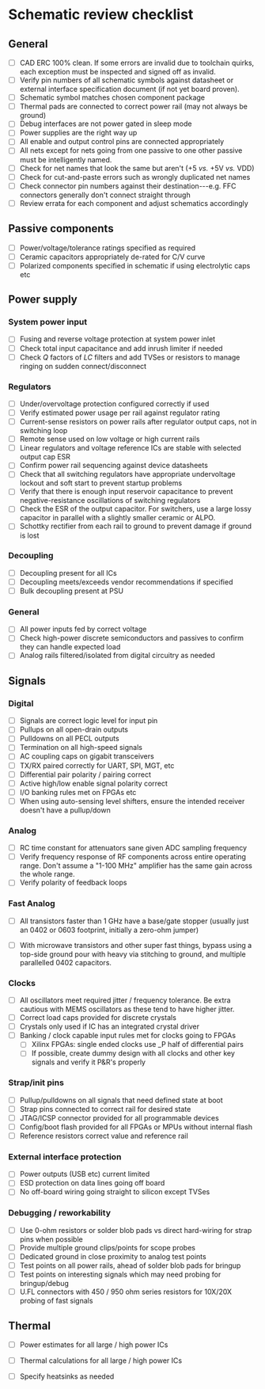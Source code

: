 # Schematic review checklist

## General

* [ ] CAD ERC 100% clean. If some errors are invalid due to toolchain quirks, each exception must be inspected and signed off as invalid.
* [ ] Verify pin numbers of all schematic symbols against datasheet or external interface specification document (if not yet board proven).
* [ ] Schematic symbol matches chosen component package
* [ ] Thermal pads are connected to correct power rail (may not always be ground)
* [ ] Debug interfaces are not power gated in sleep mode
* [ ] Power supplies are the right way up
* [ ] All enable and output control pins are connected appropriately
* [ ] All nets except for nets going from one passive to one other passive must be intelligently named.
* [ ] Check for net names that look the same but aren't (+5 _vs._ +5V _vs._ VDD)
* [ ] Check for cut-and-paste errors such as wrongly duplicated net names
* [ ] Check connector pin numbers against their destination---e.g. FFC connectors generally don't connect straight through
* [ ] Review errata for each component and adjust schematics accordingly

## Passive components
* [ ] Power/voltage/tolerance ratings specified as required
* [ ] Ceramic capacitors appropriately de-rated for C/V curve
* [ ] Polarized components specified in schematic if using electrolytic caps etc

## Power supply

### System power input

* [ ] Fusing and reverse voltage protection at system power inlet
* [ ] Check total input capacitance and add inrush limiter if needed
* [ ] Check _Q_ factors of _LC_ filters and add TVSes or resistors to manage ringing on sudden connect/disconnect

### Regulators

* [ ] Under/overvoltage protection configured correctly if used
* [ ] Verify estimated power usage per rail against regulator rating
* [ ] Current-sense resistors on power rails after regulator output caps, not in switching loop
* [ ] Remote sense used on low voltage or high current rails
* [ ] Linear regulators and voltage reference ICs are stable with selected output cap ESR
* [ ] Confirm power rail sequencing against device datasheets
* [ ] Check that all switching regulators have appropriate undervoltage lockout and soft start to prevent startup problems
* [ ] Verify that there is enough input reservoir capacitance to prevent negative-resistance oscillations of switching regulators
* [ ] Check the ESR of the output capacitor.  For switchers, use a large lossy capacitor in parallel with a slightly smaller ceramic or ALPO.
* [ ] Schottky rectifier from each rail to ground to prevent damage if ground is lost

### Decoupling
* [ ] Decoupling present for all ICs
* [ ] Decoupling meets/exceeds vendor recommendations if specified
* [ ] Bulk decoupling present at PSU

### General
* [ ] All power inputs fed by correct voltage
* [ ] Check high-power discrete semiconductors and passives to confirm they can handle expected load
* [ ] Analog rails filtered/isolated from digital circuitry as needed

## Signals

### Digital

* [ ] Signals are correct logic level for input pin
* [ ] Pullups on all open-drain outputs
* [ ] Pulldowns on all PECL outputs
* [ ] Termination on all high-speed signals
* [ ] AC coupling caps on gigabit transceivers
* [ ] TX/RX paired correctly for UART, SPI, MGT, etc
* [ ] Differential pair polarity / pairing correct
* [ ] Active high/low enable signal polarity correct
* [ ] I/O banking rules met on FPGAs etc
* [ ] When using auto-sensing level shifters, ensure the intended receiver doesn't have a pullup/down

### Analog

* [ ] RC time constant for attenuators sane given ADC sampling frequency
* [ ] Verify frequency response of RF components across entire operating range. Don't assume a "1-100 MHz" amplifier has the
same gain across the whole range.
* [ ] Verify polarity of feedback loops

### Fast Analog
* [ ] All transistors faster than 1 GHz have a base/gate stopper (usually just an 0402 or 0603 footprint, initially a zero-ohm jumper)
* [ ] With microwave transistors and other super fast things, bypass using a top-side ground pour with heavy via stitching to ground, and multiple parallelled 0402 capacitors.


### Clocks

* [ ] All oscillators meet required jitter / frequency tolerance. Be extra cautious with MEMS oscillators as these tend to have higher jitter.
* [ ] Correct load caps provided for discrete crystals
* [ ] Crystals only used if IC has an integrated crystal driver
* [ ] Banking / clock capable input rules met for clocks going to FPGAs
    * [ ] Xilinx FPGAs: single ended clocks use _P half of differential pairs
    * [ ] If possible, create dummy design with all clocks and other key signals and verify it P&R's properly

### Strap/init pins

* [ ] Pullup/pulldowns on all signals that need defined state at boot
* [ ] Strap pins connected to correct rail for desired state
* [ ] JTAG/ICSP connector provided for all programmable devices
* [ ] Config/boot flash provided for all FPGAs or MPUs without internal flash
* [ ] Reference resistors correct value and reference rail

### External interface protection

* [ ] Power outputs (USB etc) current limited
* [ ] ESD protection on data lines going off board
* [ ] No off-board wiring going straight to silicon except TVSes

### Debugging / reworkability

* [ ] Use 0-ohm resistors or solder blob pads vs direct hard-wiring for strap pins when possible
* [ ] Provide multiple ground clips/points for scope probes
* [ ] Dedicated ground in close proximity to analog test points
* [ ] Test points on all power rails, ahead of solder blob pads for bringup
* [ ] Test points on interesting signals which may need probing for bringup/debug
* [ ] U.FL connectors with 450 / 950 ohm series resistors for 10X/20X probing of fast signals

## Thermal

* [ ] Power estimates for all large / high power ICs
* [ ] Thermal calculations for all large / high power ICs
* [ ] Specify heatsinks as needed

